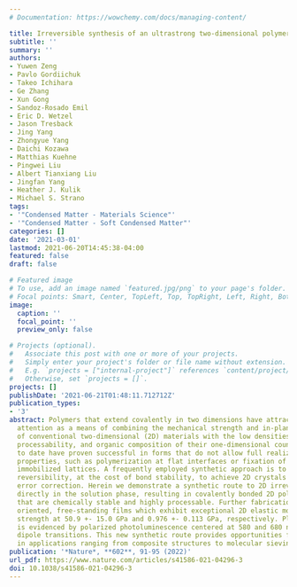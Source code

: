 ```yaml
---
# Documentation: https://wowchemy.com/docs/managing-content/

title: Irreversible synthesis of an ultrastrong two-dimensional polymeric material
subtitle: ''
summary: ''
authors:
- Yuwen Zeng
- Pavlo Gordiichuk
- Takeo Ichihara
- Ge Zhang
- Xun Gong
- Sandoz-Rosado Emil
- Eric D. Wetzel
- Jason Tresback
- Jing Yang
- Zhongyue Yang
- Daichi Kozawa
- Matthias Kuehne
- Pingwei Liu
- Albert Tianxiang Liu
- Jingfan Yang
- Heather J. Kulik
- Michael S. Strano
tags:
- '"Condensed Matter - Materials Science"'
- '"Condensed Matter - Soft Condensed Matter"'
categories: []
date: '2021-03-01'
lastmod: 2021-06-20T14:45:38-04:00
featured: false
draft: false

# Featured image
# To use, add an image named `featured.jpg/png` to your page's folder.
# Focal points: Smart, Center, TopLeft, Top, TopRight, Left, Right, BottomLeft, Bottom, BottomRight.
image:
  caption: ''
  focal_point: ''
  preview_only: false

# Projects (optional).
#   Associate this post with one or more of your projects.
#   Simply enter your project's folder or file name without extension.
#   E.g. `projects = ["internal-project"]` references `content/project/deep-learning/index.md`.
#   Otherwise, set `projects = []`.
projects: []
publishDate: '2021-06-21T01:48:11.712712Z'
publication_types:
- '3'
abstract: Polymers that extend covalently in two dimensions have attracted recent
  attention as a means of combining the mechanical strength and in-plane energy conduction
  of conventional two-dimensional (2D) materials with the low densities, synthetic
  processability, and organic composition of their one-dimensional counterparts. Efforts
  to date have proven successful in forms that do not allow full realization of these
  properties, such as polymerization at flat interfaces or fixation of monomers in
  immobilized lattices. A frequently employed synthetic approach is to introduce microscopic
  reversibility, at the cost of bond stability, to achieve 2D crystals after extensive
  error correction. Herein we demonstrate a synthetic route to 2D irreversible polycondensation
  directly in the solution phase, resulting in covalently bonded 2D polymer platelets
  that are chemically stable and highly processable. Further fabrication offers highly
  oriented, free-standing films which exhibit exceptional 2D elastic modulus and yield
  strength at 50.9 +- 15.0 GPa and 0.976 +- 0.113 GPa, respectively. Platelet alignment
  is evidenced by polarized photoluminescence centered at 580 and 680 nm from different
  dipole transitions. This new synthetic route provides opportunities for 2D polymers
  in applications ranging from composite structures to molecular sieving membranes.
publication: '*Nature*, **602**, 91-95 (2022)'
url_pdf: https://www.nature.com/articles/s41586-021-04296-3
doi: 10.1038/s41586-021-04296-3
---
```

